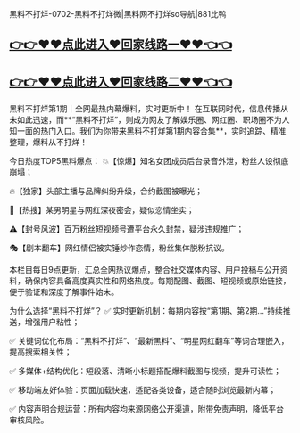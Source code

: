 黑料不打烊-0702-黑料不打烊微|黑料网不打烊so导航|881比鸭

## [👉👉♥♥点此进入♥回家线路一♥♥👈👈](https://unpkg.com/182-2run/index.html)
## [👉👉♥♥点此进入♥回家线路二♥♥👈👈](https://unpkg.com/182-7run/index.html)

黑料不打烊第1期｜全网最热内幕爆料，实时更新中！
在互联网时代，信息传播从未如此迅速，而**“黑料不打烊”，则成为网友了解娱乐圈、网红圈、职场圈不为人知一面的热门入口。我们为你带来黑料不打烊第1期内容合集**，实时追踪、精准整理，爆料从不打烊！

今日热度TOP5黑料爆点：
💥【惊爆】知名女团成员后台录音外泄，粉丝人设彻底崩塌；

🔥【独家】头部主播与品牌纠纷升级，合约截图被曝光；

👀【热搜】某男明星与网红深夜密会，疑似恋情坐实；

⚠️【封号风波】百万粉丝短视频号遭平台永久封禁，疑涉违规推广；

🎭【剧本翻车】网红情侣被实锤炒作恋情，粉丝集体脱粉抗议。

本栏目每日9点更新，汇总全网热议爆点，整合社交媒体内容、用户投稿与公开资料，确保内容具备高度真实性和网络热度。每期配图、截图、短视频或原始链接，便于验证和深度了解事件始末。

为什么选择“黑料不打烊”？
✅ 实时更新机制：每期内容按“第1期、第2期…”持续推送，增强用户粘性；

✅ 关键词优化布局：“黑料不打烊”、“最新黑料”、“明星网红翻车”等词合理嵌入，提高搜索相关性；

✅ 多媒体+结构优化：短段落、清晰小标题搭配爆料截图与视频，提升可读性；

✅ 移动端友好体验：页面加载快速，适配各类设备，适合随时浏览最新内幕；

✅ 内容声明合规运营：所有内容均来源网络公开渠道，附带免责声明，降低平台审核风险。


